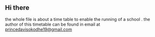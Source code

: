 ## Hi there 
the whole file is about a time table to enable the running of a school .
the author of this timetable can be found in email at princedavisokodhe19@gmail.com


<!--
**PrinceDavis19/PrinceDavis19** is a ✨ _special_ ✨ repository because its `README.md` (this file) appears on your GitHub profile.

Here are some ideas to get you started:

- 🔭 I’m currently not occupied on any projects but just sharpening my skills
- 🌱 I’m currently learning html and c languages
- 👯 I’m looking to collaborate on ...
- 🤔 I’m looking for help with ...
- 💬 Ask me about ...
- 📫 How to reach me: ...
- 😄 Pronouns: ...
- ⚡ Fun fact: ...
-->
